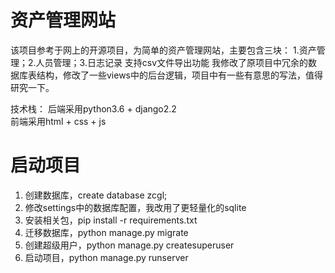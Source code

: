 # 资产管理网站
该项目参考于网上的开源项目，为简单的资产管理网站，主要包含三块：
1.资产管理；2.人员管理；3.日志记录 
支持csv文件导出功能
我修改了原项目中冗余的数据库表结构，修改了一些views中的后台逻辑，项目中有一些有意思的写法，值得研究一下。

技术栈：
后端采用python3.6 + django2.2  
前端采用html + css + js  

# 启动项目
1. 创建数据库，create database zcgl;  
2. 修改settings中的数据库配置，我改用了更轻量化的sqlite
3. 安装相关包，pip install -r requirements.txt
4. 迁移数据库，python manage.py migrate  
5. 创建超级用户，python manage.py createsuperuser  
6. 启动项目，python manage.py runserver

